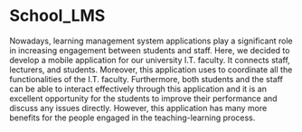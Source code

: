 # School_LMS
Nowadays, learning management system applications play a significant role in increasing engagement between students and staff. Here, we decided to develop a mobile application for our university I.T. faculty. It connects staff, lecturers, and students. Moreover, this application uses to  coordinate all the functionalities of the I.T. faculty. Furthermore, both students and the staff can be able to interact effectively through this application and it is an excellent opportunity for the  students to improve their performance and discuss any issues directly. However, this application has many more benefits for the people engaged in the teaching-learning process.
